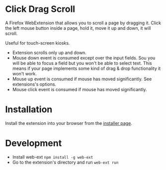 # Click Drag Scroll

A Firefox WebExtension that allows you to scroll a page by dragging it. Click the left mouse button inside a page, hold it, move it up and down, it will scroll. 

Useful for touch-screen kiosks.

* Extension scrolls only up and down.
* Mouse down event is consumed except over the input fields. Sou you will be able to focus a field but you won't be able to select text. This means if your page implements some kind of drag & drop functionality it won't work. 
* Mouse up event is consumed if mouse has moved significantly. See extensions's options.
* Mouse click event is consumed if mouse has moved significantly.

# Installation

Install the extension into your browser from the [installer page](https://htmlpreview.github.io/?https://github.com/vkuzel/Click-Drag-Scroll/blob/master/installer.html).

# Development

* Install web-ext `npm install -g web-ext`
* Go to the extension's directory and run `web-ext run` 
